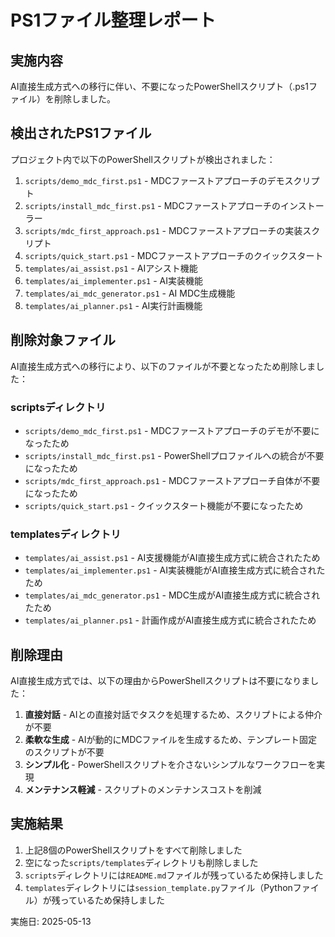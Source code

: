 # PS1ファイル整理レポート

## 実施内容
AI直接生成方式への移行に伴い、不要になったPowerShellスクリプト（.ps1ファイル）を削除しました。

## 検出されたPS1ファイル
プロジェクト内で以下のPowerShellスクリプトが検出されました：

1. `scripts/demo_mdc_first.ps1` - MDCファーストアプローチのデモスクリプト
2. `scripts/install_mdc_first.ps1` - MDCファーストアプローチのインストーラー
3. `scripts/mdc_first_approach.ps1` - MDCファーストアプローチの実装スクリプト
4. `scripts/quick_start.ps1` - MDCファーストアプローチのクイックスタート
5. `templates/ai_assist.ps1` - AIアシスト機能
6. `templates/ai_implementer.ps1` - AI実装機能
7. `templates/ai_mdc_generator.ps1` - AI MDC生成機能
8. `templates/ai_planner.ps1` - AI実行計画機能

## 削除対象ファイル
AI直接生成方式への移行により、以下のファイルが不要となったため削除しました：

### scriptsディレクトリ
- `scripts/demo_mdc_first.ps1` - MDCファーストアプローチのデモが不要になったため
- `scripts/install_mdc_first.ps1` - PowerShellプロファイルへの統合が不要になったため
- `scripts/mdc_first_approach.ps1` - MDCファーストアプローチ自体が不要になったため
- `scripts/quick_start.ps1` - クイックスタート機能が不要になったため

### templatesディレクトリ
- `templates/ai_assist.ps1` - AI支援機能がAI直接生成方式に統合されたため
- `templates/ai_implementer.ps1` - AI実装機能がAI直接生成方式に統合されたため
- `templates/ai_mdc_generator.ps1` - MDC生成がAI直接生成方式に統合されたため
- `templates/ai_planner.ps1` - 計画作成がAI直接生成方式に統合されたため

## 削除理由
AI直接生成方式では、以下の理由からPowerShellスクリプトは不要になりました：

1. **直接対話** - AIとの直接対話でタスクを処理するため、スクリプトによる仲介が不要
2. **柔軟な生成** - AIが動的にMDCファイルを生成するため、テンプレート固定のスクリプトが不要
3. **シンプル化** - PowerShellスクリプトを介さないシンプルなワークフローを実現
4. **メンテナンス軽減** - スクリプトのメンテナンスコストを削減

## 実施結果
1. 上記8個のPowerShellスクリプトをすべて削除しました
2. 空になった`scripts/templates`ディレクトリも削除しました
3. `scripts`ディレクトリには`README.md`ファイルが残っているため保持しました
4. `templates`ディレクトリには`session_template.py`ファイル（Pythonファイル）が残っているため保持しました

実施日: 2025-05-13 